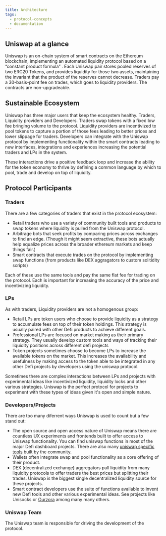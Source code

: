 ```yaml
---
title: Architecture
tags:
  - protocol-concepts
  - documentation
---
```


## Uniswap at a glance

Uniswap is an on-chain system of smart contracts on the Ethereum blockchain, implementing an automated liquidity protocol based on a <Link to="/docs/v2/core-concepts/math"> “constant product formula” </Link>. Each Uniswap pair stores pooled reserves of two ERC20 Tokens, and provides liquidity for those two assets, maintaining the invariant that the product of the reserves cannot decrease. Traders pay a <Link to="/docs/v2/core-concepts/fees"> 30-basis-point fee </Link> on trades, which goes to liquidity providers. The contracts are non-upgradeable.

## Sustainable Ecosystem

Uniswap has three major users that keep the ecosystem healthy. Traders, Liquidity providers and Developers. Traders swap tokens with a fixed <Link to="/docs/v2/core-concepts/fees"> low fee </Link> bringing volume to the protocol. Liquidity providers are incentivized to pool tokens to capture a portion of those fees leading to better prices and lower slippage for traders. Developers can integrate with the Uniswap protocol by implementing functionality within the smart contracts leading to new interfaces, integrations and experiences increasing the potential traders and LPs in the system.

These interactions drive a positive feedback loop and increase the ability for the token economy to thrive by defining a common language by which to pool, trade and develop on top of liquidity.

## Protocol Participants

### Traders

There are a few categories of traders that exist in the protocol ecosystem:

- Retail traders who use a variety of community built tools and products to swap tokens where liquidity is pulled from the Uniswap protocol.
- Arbitrage bots that seek profits by comparing prices across exchanges to find an edge. (Though it might seem extractive, these bots actually help equalize prices across the broader ethereum markets and keep things fair.)
- Smart contracts that execute trades on the protocol by implementing swap functions (from products like DEX aggragators to custom solitidity scripts)

Each of these use the same tools and pay the same flat fee for trading on the protocol. Each is important for increasing the accuracy of the price and incentivizing liquidity.

### LPs

As with traders, Liquidity providers are not a homogenous group:

- Retail LPs are token users who choose to provide liquidity as a strategy to accumulate fees on top of their token holdings. This strategy is usually paired with other Defi products to achieve different goals.
- Professional LPs are focused on market making as their primary strategy. They usually develop custom tools and ways of tracking their liquidity positions across different defi projects
- Token projects sometimes choose to become LPs to increase the available tokens on the market. This increases the availability and usefulness by making access to the token able to be integrated in any other Defi projects by developers using the uniswap protocol.

Sometimes there are complex interactions between LPs and projects with experimental ideas like incentivized liquidity, liquidity locks and other various strategies. Uniswap is the perfect protocol for projects to experiment with these types of ideas given it's open and simple nature.

### Developers/Projects

There are too many diferrent ways Uniswap is used to count but a few stand out:

- The open source and open access nature of Uniswap means there are countless UX experiments and frontends built to offer access to Uniswap functionality. You can find uniswap functions in most of the major Defi dashboard projects. There are also many [uniswap specific tools](https://github.com/Uniswap/universe) built by the community.
- Wallets often integrate swap and pool functionality as a core offering of their product.
- DEX (decentralized exchange) aggregators pull liquidity from many liquidity protocols to offer traders the best prices but splitting their trades. Uniswap is the biggest single decentralized liquidity source for these projects.
- Smart contract developers use the suite of functions available to invent new Defi tools and other various experimental ideas. See projects like Unisocks or [Ourzora](https://ourzora.com/) among many many others.

### Uniswap Team

The Uniswap team is responsible for driving the development of the protocol.
